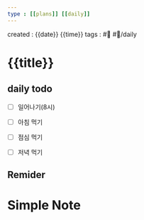 ```yaml
---
type : [[plans]] [[daily]]
---
```


created : {{date}} {{time}}
tags : #📅 #📅/daily 

# {{title}}

## daily todo
- [ ] 일어나기(8시)
- [ ] 아침 먹기

- [ ] 점심 먹기

- [ ] 저녁 먹기

## Remider

# Simple Note
